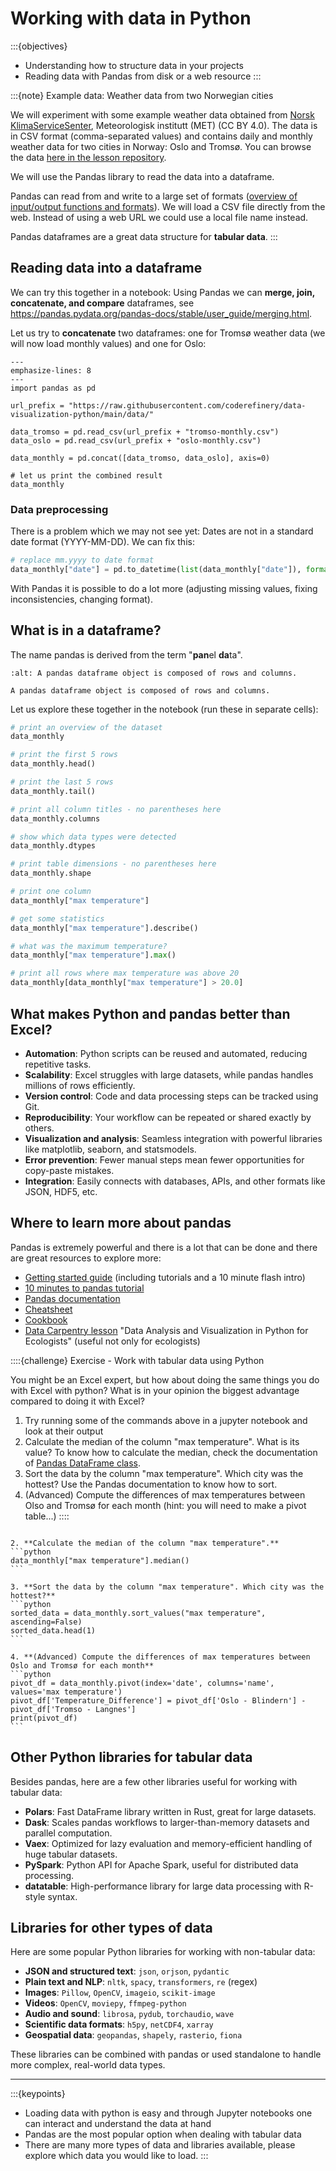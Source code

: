 # Working with data in Python

:::{objectives}
- Understanding how to structure data in your projects
- Reading data with Pandas from disk or a web resource
:::

:::{note} Example data: Weather data from two Norwegian cities

We will experiment with some example weather data obtained from [Norsk
KlimaServiceSenter](https://seklima.met.no/observations/), Meteorologisk
institutt (MET) (CC BY 4.0).  The data is in CSV format (comma-separated
values) and contains daily and monthly weather data for two cities in Norway:
Oslo and Tromsø. You can browse the data
[here in the lesson repository](https://github.com/coderefinery/data-visualization-python/tree/main/data).

We will use the Pandas library to read the data into a dataframe.

Pandas can read from and write to a large set of formats
([overview of input/output functions and formats](https://pandas.pydata.org/pandas-docs/stable/reference/io.html)).
We will load a CSV file directly from the web. Instead of using a web URL we
could use a local file name instead.

Pandas dataframes are a great data structure for **tabular data**.
:::

## Reading data into a dataframe

We can try this together in a notebook:
Using Pandas we can **merge, join, concatenate, and compare**
dataframes, see <https://pandas.pydata.org/pandas-docs/stable/user_guide/merging.html>.

Let us try to **concatenate** two dataframes: one for Tromsø weather data (we
will now load monthly values) and one for Oslo:
```{code-block} python
---
emphasize-lines: 8
---
import pandas as pd

url_prefix = "https://raw.githubusercontent.com/coderefinery/data-visualization-python/main/data/"

data_tromso = pd.read_csv(url_prefix + "tromso-monthly.csv")
data_oslo = pd.read_csv(url_prefix + "oslo-monthly.csv")

data_monthly = pd.concat([data_tromso, data_oslo], axis=0)

# let us print the combined result
data_monthly
```

### Data preprocessing

There is a problem which we may not see yet: Dates
are not in a standard date format (YYYY-MM-DD). We can fix this:
```python
# replace mm.yyyy to date format
data_monthly["date"] = pd.to_datetime(list(data_monthly["date"]), format="%m.%Y")
```

With Pandas it is possible to do a lot more (adjusting missing values, fixing
inconsistencies, changing format).


## What is in a dataframe?

The name pandas is derived from the term "**pan**el **da**ta".

```{figure} img/pandas/dataframe.svg
:alt: A pandas dataframe object is composed of rows and columns.

A pandas dataframe object is composed of rows and columns.
```

Let us explore these together in the notebook (run these in separate cells):
```python
# print an overview of the dataset
data_monthly

# print the first 5 rows
data_monthly.head()

# print the last 5 rows
data_monthly.tail()

# print all column titles - no parentheses here
data_monthly.columns

# show which data types were detected
data_monthly.dtypes

# print table dimensions - no parentheses here
data_monthly.shape

# print one column
data_monthly["max temperature"]

# get some statistics
data_monthly["max temperature"].describe()

# what was the maximum temperature?
data_monthly["max temperature"].max()

# print all rows where max temperature was above 20
data_monthly[data_monthly["max temperature"] > 20.0]
```


## What makes Python and pandas better than Excel?

- **Automation**: Python scripts can be reused and automated, reducing repetitive tasks.
- **Scalability**: Excel struggles with large datasets, while pandas handles millions of rows efficiently.
- **Version control**: Code and data processing steps can be tracked using Git.
- **Reproducibility**: Your workflow can be repeated or shared exactly by others.
- **Visualization and analysis**: Seamless integration with powerful libraries like matplotlib, seaborn, and statsmodels.
- **Error prevention**: Fewer manual steps mean fewer opportunities for copy-paste mistakes.
- **Integration**: Easily connects with databases, APIs, and other formats like JSON, HDF5, etc.


## Where to learn more about pandas

Pandas is extremely powerful and there is a lot that can be done and there are
great resources to explore more:
- [Getting started guide](https://pandas.pydata.org/getting_started.html)
  (including tutorials and a 10 minute flash intro)
- [10 minutes to pandas tutorial](https://pandas.pydata.org/docs/user_guide/10min.html)
- [Pandas documentation](https://pandas.pydata.org/docs/)
- [Cheatsheet](https://pandas.pydata.org/Pandas_Cheat_Sheet.pdf)
- [Cookbook](https://pandas.pydata.org/docs/user_guide/cookbook.html#cookbook)
- [Data Carpentry lesson](https://datacarpentry.org/python-ecology-lesson/) "Data Analysis and Visualization in Python for Ecologists"
  (useful not only for ecologists)


::::{challenge} Exercise - Work with tabular data using Python

You might be an Excel expert, but how about doing the same things you do with Excel with python? What is in your opinion the biggest advantage compared to doing it with Excel?

1. Try running some of the  commands above in a jupyter notebook and look at their output
2. Calculate the median of the column "max temperature". What is its value? To know how to calculate the median, check the documentation of [Pandas DataFrame class](https://pandas.pydata.org/docs/reference/frame.html).
3. Sort the data by the column "max temperature". Which city was the hottest? Use the Pandas documentation to know how to sort.
4. (Advanced) Compute the differences of max temperatures between Olso and Tromsø for each month (hint: you will need to make a pivot table...)
::::


````{solution} Solution 

2. **Calculate the median of the column "max temperature".**  
```python
data_monthly["max temperature"].median()
```

3. **Sort the data by the column "max temperature". Which city was the hottest?**  
```python
sorted_data = data_monthly.sort_values("max temperature", ascending=False)
sorted_data.head(1)
```

4. **(Advanced) Compute the differences of max temperatures between Oslo and Tromsø for each month**  
```python
pivot_df = data_monthly.pivot(index='date', columns='name', values='max temperature')
pivot_df['Temperature_Difference'] = pivot_df['Oslo - Blindern'] - pivot_df['Tromso - Langnes']
print(pivot_df)
```
````


## Other Python libraries for tabular data

Besides pandas, here are a few other libraries useful for working with tabular data:

- **Polars**: Fast DataFrame library written in Rust, great for large datasets.
- **Dask**: Scales pandas workflows to larger-than-memory datasets and parallel computation.
- **Vaex**: Optimized for lazy evaluation and memory-efficient handling of huge tabular datasets.
- **PySpark**: Python API for Apache Spark, useful for distributed data processing.
- **datatable**: High-performance library for large data processing with R-style syntax.


## Libraries for other types of data

Here are some popular Python libraries for working with non-tabular data:

- **JSON and structured text**: `json`, `orjson`, `pydantic`
- **Plain text and NLP**: `nltk`, `spacy`, `transformers`, `re` (regex)
- **Images**: `Pillow`, `OpenCV`, `imageio`, `scikit-image`
- **Videos**: `OpenCV`, `moviepy`, `ffmpeg-python`
- **Audio and sound**: `librosa`, `pydub`, `torchaudio`, `wave`
- **Scientific data formats**: `h5py`, `netCDF4`, `xarray`
- **Geospatial data**: `geopandas`, `shapely`, `rasterio`, `fiona`

These libraries can be combined with pandas or used standalone to handle more complex, real-world data types.

---

:::{keypoints}
- Loading data with python is easy and through Jupyter notebooks one can interact and understand the data at hand
- Pandas are the most popular option when dealing with tabular data
- There are many more types of data and libraries available, please explore which data you would like to load.
:::

